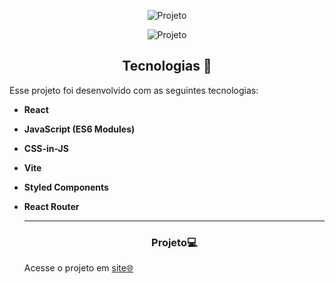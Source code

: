 <p align="center"> 
  <img alt="Projeto" src="">

</p>

 <p align= "center"
Tabela sem registro
</p>

   
  <img alt="Projeto" src="./assets/tabela vazia.png">



<!--  -->


<h2 align="center">Tecnologias 🚀</h2>
   
<p>Esse projeto foi desenvolvido com as seguintes tecnologias:</p>

- **React**
- **JavaScript (ES6 Modules)**
- **CSS-in-JS**
- **Vite**
- **Styled Components**
- **React Router**


  
  ---
  <h3 align="center">Projeto💻 </h3>
  <p>Acesse o projeto em <a href=""> site🌐
  </p>

